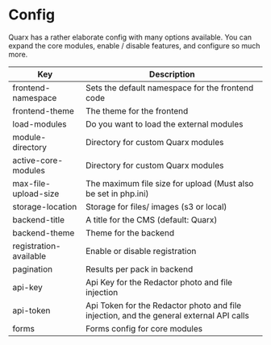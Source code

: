 # Config

Quarx has a rather elaborate config with many options available. You can expand the core modules, enable / disable features, and configure so much more.

| Key | Description |
| ------ | ----- |
| frontend-namespace | Sets the default namespace for the frontend code |
| frontend-theme | The theme for the frontend |
| load-modules | Do you want to load the external modules |
| module-directory | Directory for custom Quarx modules |
| active-core-modules | Directory for custom Quarx modules |
| max-file-upload-size | The maximum file size for upload (Must also be set in php.ini) |
| storage-location | Storage for files/ images (s3 or local) |
| backend-title | A title for the CMS (default: Quarx) |
| backend-theme | Theme for the backend |
| registration-available | Enable or disable registration |
| pagination | Results per pack in backend |
| api-key | Api Key for the Redactor photo and file injection |
| api-token | Api Token for the Redactor photo and file injection, and the general external API calls |
| forms | Forms config for core modules |
